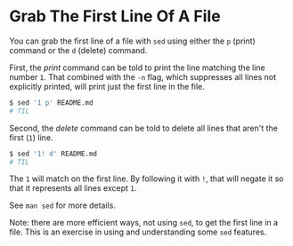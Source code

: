 # Grab The First Line Of A File

You can grab the first line of a file with `sed` using either the `p` (print)
command or the `d` (delete) command.

First, the _print_ command can be told to print the line matching the line
number `1`. That combined with the `-n` flag, which suppresses all lines not
explicitly printed, will print just the first line in the file.

```bash
$ sed '1 p' README.md
# TIL
```

Second, the _delete_ command can be told to delete all lines that aren't the
first (`1`) line.

```bash
$ sed '1! d' README.md
# TIL
```

The `1` will match on the first line. By following it with `!`, that will
negate it so that it represents all lines except `1`.

See `man sed` for more details.

Note: there are more efficient ways, not using `sed`, to get the first line in
a file. This is an exercise in using and understanding some `sed` features.
